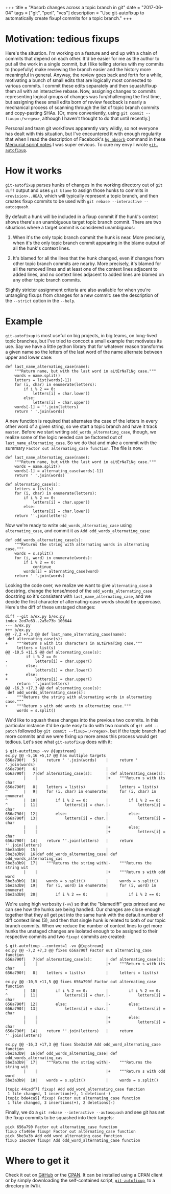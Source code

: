+++
title = "Absorb changes across a topic branch in git"
date = "2017-06-04"
tags = ["git", "perl", "vcs"]
description = "Use git-autofixup to automatically create fixup! commits for a topic branch."
+++

# Motivation: tedious fixups

Here's the situation. I'm working on a feature and end up with a chain of commits that depend on each other. It'd be easier for me as the author to put all the work in a single commit, but I like telling stories with my commits to (hopefully) make reviewing the branch easier and the history more meaningful in general. Anyway, the review goes back and forth for a while, motivating a bunch of small edits that are logically most connected to various commits. I commit these edits separately and then squash/fixup them all with an interactive rebase. Now, assigning changes to commits representing logical groups of changes was fun/challenging the first time, but assigning these small edits born of review feedback is nearly a mechanical process of scanning through the list of topic branch commits and copy-pasting SHAs. [Or, more conveniently, using `git commit --fixup=:/<regex>`, although I haven't thought to do that until recently.]

Personal and team git workflows apparently vary wildly, so not everyone has dealt with this situation, but I've encountered it with enough regularity that when I read the description of Facebook's [`hg absorb`](https://bitbucket.org/facebook/hg-experimental/src/abee33554ccf744c852b14876d1d2069e3fe22d2/hgext3rd/absorb/__init__.py?at=default&fileviewer=file-view-default) command in these [Mercurial sprint notes](https://groups.google.com/forum/#!topic/mozilla.dev.version-control/nh4fITFlEMk) I was super envious. To cure my envy I wrote [`git-autofixup`](https://github.com/torbiak/git-autofixup).

# How it works

`git-autofixup` parses hunks of changes in the working directory out of `git diff` output and uses `git blame` to assign those hunks to commits in `<revision>..HEAD`, which will typically represent a topic branch, and then creates fixup commits to be used with `git rebase --interactive --autosquash`.

By default a hunk will be included in a fixup commit if the hunk's context shows there's an unambiguous target topic branch commit. There are two situations where a target commit is considered unambiguous:
    
1. When it's the only topic branch commit the hunk is near. More precisely, when it's the only topic branch commit appearing in the blame output of all the hunk's context lines.

2. It's blamed for all the lines that the hunk changed, even if changes from other topic branch commits are nearby. More precisely, it's blamed for all the removed lines and at least one of the context lines adjacent to added lines, and no context lines adjacent to added lines are blamed on any other topic branch commits.

Slightly stricter assignment criteria are also available for when you're untangling fixups from changes for a new commit: see the description of the `--strict` option in the `--help`.

# Example

`git-autofixup` is most useful on big projects, in big teams, on long-lived topic branches, but I've tried to concoct a small example that motivates its use. Say we have a little python library that for whatever reason transforms a given name so the letters of the last word of the name alternate between upper and lower case:

    def last_name_alternating_case(name):
        """Return name, but with the last word in aLtErNaTiNg case."""
        words = name.split()
        letters = list(words[-1])
        for (i, char) in enumerate(letters):
            if i % 2 == 0:
                letters[i] = char.lower()
            else:
                letters[i] = char.upper()
        words[-1] = ''.join(letters)
        return ' '.join(words)

A new function is required that alternates the case of the letters in every other word of a given string, so we start a topic branch and have it track `master`. Before we start writing `odd_words_alternating_case`, though, we realize some of the logic needed can be factored out of `last_name_alternating_case`. So we do that and make a commit with the summary `Factor out alternating_case function`. The file is now:

    def last_name_alternating_case(name):
        """Return name, but with the last word in aLtErNaTiNg case."""
        words = name.split()
        words[-1] = alternating_case(words[-1])
        return ' '.join(words)

    def alternating_case(s):
        letters = list(s)
        for (i, char) in enumerate(letters):
            if i % 2 == 0:
                letters[i] = char.upper()
            else:
                letters[i] = char.lower()
        return ''.join(letters)

Now we're ready to write `odd_words_alternating_case` using `alternating_case`, and commit it as `Add odd_words_alternating_case`:

    def odd_words_alternating_case(s):
        """Returns the string with alternating words in alternating case."""
        words = s.split()
        for (i, word) in enumerate(words):
            if i % 2 == 0:
                continue
            words[i] = alternating_case(word)
        return ' '.join(words)

Looking the code over, we realize we want to give `alternating_case` a docstring, change the tense/mood of the `odd_words_alternating_case` docstring so it's consistent with `last_name_alternating_case`, and we decide the first character of alternating-case words should be uppercase. Here's the diff of these unstaged changes:

    diff --git a/ex.py b/ex.py
    index 2ed7e63..2a5e73b 100644
    --- a/ex.py
    +++ b/ex.py
    @@ -7,2 +7,3 @@ def last_name_alternating_case(name):
     def alternating_case(s):
    +    """Return s with its characters in aLtErNaTiNg case."""
         letters = list(s)
    @@ -10,5 +11,5 @@ def alternating_case(s):
             if i % 2 == 0:
    -            letters[i] = char.upper()
    -        else:
                 letters[i] = char.lower()
    +        else:
    +            letters[i] = char.upper()
         return ''.join(letters)
    @@ -16,3 +17,3 @@ def alternating_case(s):
     def odd_words_alternating_case(s):
    -    """Returns the string with alternating words in alternating case."""
    +    """Return s with odd words in alternating case."""
         words = s.split()

We'd like to squash these changes into the previous two commits. In this particular instance it'd be quite easy to do with two rounds of `git add --patch` followed by `git commit --fixup=:/<regex>`. but if the topic branch had more commits and we were fixing up more areas this process would get tedious. Let's see what `git-autofixup` does with it:

    $ git-autofixup -vv @{upstream}
    ex.py @@ -5,16 +5,17 @@ has multiple targets
    656a790f|   5|    return ' '.join(words)    |     return ' '.join(words)
    656a790f|   6|                              |
    656a790f|   7|def alternating_case(s):      | def alternating_case(s):
            |    |                              |+    """Return s with its char
    656a790f|   8|    letters = list(s)         |     letters = list(s)
    ^       |   9|    for (i, char) in enumerate|     for (i, char) in enumerat
    ^       |  10|        if i % 2 == 0:        |         if i % 2 == 0:
    ^       |  11|            letters[i] = char.|-            letters[i] = char
    656a790f|  12|        else:                 |-        else:
    656a790f|  13|            letters[i] = char.|             letters[i] = char
            |    |                              |+        else:
            |    |                              |+            letters[i] = char
    656a790f|  14|    return ''.join(letters)   |     return ''.join(letters)
    5be3a3b9|  15|                              |
    5be3a3b9|  16|def odd_words_alternating_case| def odd_words_alternating_cas
    5be3a3b9|  17|    """Returns the string with|-    """Returns the string wit
            |    |                              |+    """Return s with odd word
    5be3a3b9|  18|    words = s.split()         |     words = s.split()
    5be3a3b9|  19|    for (i, word) in enumerate|     for (i, word) in enumerat
    5be3a3b9|  20|        if i % 2 == 0:        |         if i % 2 == 0:


We're using high verbosity (`-vv`) so that the "blamediff" gets printed and we can see how the hunks are being handled. Our changes are close enough together that they all get put into the same hunk with the default number of diff context lines (3), and then that single hunk is related to both of our topic branch commits. When we reduce the number of context lines to get more hunks the unstaged changes are isolated enough to be assigned to their respective commits and two `fixup!` commits are created:

    $ git-autofixup --context=1 -vv @{upstream}
    ex.py @@ -7,2 +7,3 @@ fixes 656a790f Factor out alternating_case function
    656a790f|   7|def alternating_case(s):      | def alternating_case(s):
            |    |                              |+    """Return s with its char
    656a790f|   8|    letters = list(s)         |     letters = list(s)

    ex.py @@ -10,5 +11,5 @@ fixes 656a790f Factor out alternating_case function
    ^       |  10|        if i % 2 == 0:        |         if i % 2 == 0:
    ^       |  11|            letters[i] = char.|-            letters[i] = char
    656a790f|  12|        else:                 |-        else:
    656a790f|  13|            letters[i] = char.|             letters[i] = char
            |    |                              |+        else:
            |    |                              |+            letters[i] = char
    656a790f|  14|    return ''.join(letters)   |     return ''.join(letters)

    ex.py @@ -16,3 +17,3 @@ fixes 5be3a3b9 Add odd_word_alternating_case function
    5be3a3b9|  16|def odd_words_alternating_case| def odd_words_alternating_cas
    5be3a3b9|  17|    """Returns the string with|-    """Returns the string wit
            |    |                              |+    """Return s with odd word
    5be3a3b9|  18|    words = s.split()         |     words = s.split()

    [topic 44cadf7] fixup! Add odd_word_alternating_case function
     1 file changed, 1 insertion(+), 1 deletion(-)
    [topic bde4ca5] fixup! Factor out alternating_case function
     1 file changed, 3 insertions(+), 2 deletions(-)


Finally, we do a `git rebase --interactive --autosquash` and see git has set the fixup commits to be squashed into their targets:

    pick 656a790 Factor out alternating_case function
    fixup cfa466e fixup! Factor out alternating_case function
    pick 5be3a3b Add odd_word_alternating_case function
    fixup 1a6c084 fixup! Add odd_word_alternating_case function

# Where to get it

Check it out on [GitHub](https://github.com/torbiak/git-autofixup) or the [CPAN](https://metacpan.org/pod/distribution/App-Git-Autofixup/git-autofixup). It can be installed using a CPAN client or by simply downloading the self-contained script, [`git-autofixup`](https://raw.githubusercontent.com/torbiak/git-autofixup/master/git-autofixup), to a directory in `PATH`.
